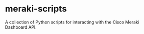 # meraki-scripts

A collection of Python scripts for interacting with the Cisco Meraki Dashboard API.
